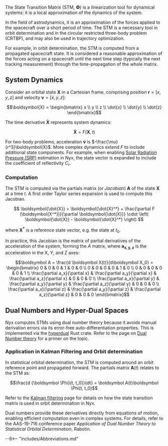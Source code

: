 The State Transition Matrix (STM, $\boldsymbol \Phi$) is a linearization tool for dynamical systems: it is a local approximation of the dynamics of the system.

In the field of astrodynamics, it is an approximation of the forces applied to the spacecraft over a short period of time. The STM is a necessary tool in orbit determination and in the circular restricted three-body problem (CRTBP), and may also be used in trajectory optimization.

For example, in orbit determination, the STM is computed from a propagated spacecraft state. It is considered a reasonable approximation of the forces acting on a spacecraft until the next time step (typically the next tracking measurement) through the time-propagation of the whole matrix.

## System Dynamics

Consider an orbital state $\boldsymbol{X}$ in a Cartesian frame, comprising position $\boldsymbol{r} = [x,y,z]$ and velocity $\boldsymbol{v} = [\dot{x}, \dot{y}, \dot{z}]$:

$$\boldsymbol{X} = \begin{bmatrix} x \\ y \\ z \\ \dot{x} \\ \dot{y} \\ \dot{z} \end{bmatrix}$$

The time derivative $\boldsymbol{\dot{X}}$ represents system dynamics:

$$\boldsymbol{\dot{X}} = F(\boldsymbol{X}, t)$$

For two-body problems, acceleration $\boldsymbol{\dot{v}}$ is $-\frac{\mu}{r^3}\boldsymbol{X}$. More complex dynamics extend $F$ to include additional state components. For example, when enabling [Solar Radiation Pressure (SRP)](../models/srp.md) estimation in Nyx, the state vector is expanded to include the coefficient of reflectivity $C_r$.

### Computation

The STM is computed via the partials matrix (or _Jacobian_) $\boldsymbol A$ of the state $\boldsymbol X$ at a time $t$. A first order Taylor series expansion is used to compute this Jacobian.

$$ \boldsymbol{\dot{X}} = \boldsymbol{\dot{X}^*} + \frac{\partial F (\boldsymbol{X^*})}{\partial \boldsymbol{\dot{X}}} \cdot \left( \boldsymbol{\dot{X}} - \boldsymbol{\dot{X}^*} \right) $$

where $\boldsymbol{X^*}$ is a reference state vector, e.g. the state at $t_0$.

In practice, this Jacobian is the matrix of partial derivatives of the acceleration of the system, forming the $A$ matrix, where $\boldsymbol{a_{x,y,z}}$ is the acceleration in the X, Y, and Z axes:

$$\boldsymbol A = \frac{d \boldsymbol X(t)}{d\boldsymbol X_0} = \begin{bmatrix} 0 & 0 & 0 & 1 & 0 & 0 \\ 0 & 0 & 0 & 0 & 1 & 0 \\ 0 & 0 & 0 & 0 & 0 & 1 \\ \frac{\partial a_x}{\partial x} & \frac{\partial a_y}{\partial x} & \frac{\partial a_z}{\partial x} & 0 & 0 & 0 \\ \frac{\partial a_x}{\partial y} & \frac{\partial a_y}{\partial y} & \frac{\partial a_z}{\partial y} & 0 & 0 & 0 \\ \frac{\partial a_x}{\partial z} & \frac{\partial a_y}{\partial z} & \frac{\partial a_z}{\partial z} & 0 & 0 & 0 \end{bmatrix}$$

## Dual Numbers and Hyper-Dual Spaces

Nyx computes STMs using dual number theory because it avoids manual derivation errors via its error-free auto-differentiation properties. This is implemented via the [hyperdual](https://github.com/christopherrabotin/hyperdual) Rust crate. Refer to the page on [Dual Number theory](../appendix/dual_numbers.md) for a primer on the topic.

### Application in Kalman Filtering and Orbit determination

In statistical orbital determination, the STM is computed around an orbit reference point and propagated forward. The partials matrix $\boldsymbol A(t)$ relates to the STM as:

$$\frac{d {\boldsymbol \Phi}(t, t_0)}{dt} = \boldsymbol A(t)\boldsymbol \Phi(t, t_0)$$

Refer to the [Kalman filtering](../orbit_determination/kalman.md) page for details on how the state transition matrix is used in orbit determination in Nyx.

Dual numbers provide these derivatives directly from equations of motion, enabling efficient computation even in complex systems. For details, refer to the AAS-19-716 conference paper _Application of Dual Number Theory to Statistical Orbital Determination_, Rabotin.

[^1]: For detailed STM discussion, refer to section 1.2.5 and 4.2.1. "Statistical Orbit Determination" by Tapley et al., Elsevier 2004.

--8<-- "includes/Abbreviations.md"